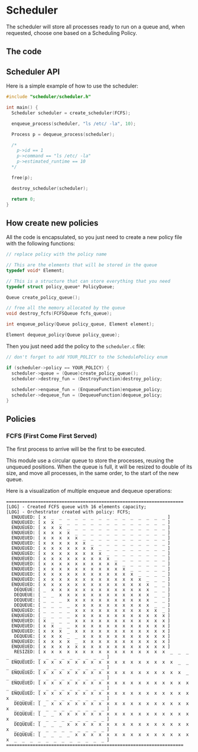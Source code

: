 # Scheduler

The scheduler will store all processes ready to run on a queue and, when requested, choose one based on a Scheduling Policy.

## The code

## Scheduler API

Here is a simple example of how to use the scheduler:

```c
#include "scheduler/scheduler.h"

int main() {
  Scheduler scheduler = create_scheduler(FCFS);

  enqueue_process(scheduler, "ls /etc/ -la", 10);

  Process p = dequeue_process(scheduler);

  /*
    p->id == 1
    p->command == "ls /etc/ -la"
    p->estimated_runtime == 10
  */

  free(p);

  destroy_scheduler(scheduler);

  return 0;
}
```

## How create new policies

All the code is encapsulated, so you just need to create a new policy file with the following functions:

```c
// replace policy with the policy name

// This are the elements that will be stored in the queue
typedef void* Element;

// This is a structure that can store everything that you need
typedef struct policy_queue* PolicyQueue;

Queue create_policy_queue();

// free all the memory allocated by the queue
void destroy_fcfs(FCFSQueue fcfs_queue);

int enqueue_policy(Queue policy_queue, Element element);

Element dequeue_policy(Queue policy_queue);
```

Then you just need add the policy to the `scheduler.c` file:

```c
// don't forget to add YOUR_POLICY to the SchedulePolicy enum

if (scheduler->policy == YOUR_POLICY) {
  scheduler->queue = (Queue)create_policy_queue();
  scheduler->destroy_fun = (DestroyFunction)destroy_policy;
    
  scheduler->enqueue_fun = (EnqueueFunction)enqueue_policy;
  scheduler->dequeue_fun = (DequeueFunction)dequeue_policy;
}
```

## Policies

### FCFS (First Come First Served)

The first process to arrive will be the first to be executed.

This module use a circular queue to store the processes, reusing the unqueued positions. When the queue is full, it will be resized to double of its size, and move all processes, in the same order, to the start of the new queue.

Here is a visualization of multiple enqueue and dequeue operations:

```plaintext
===================================================================
[LOG] - Created FCFS queue with 16 elements capacity;
[LOG] - Orchestrator created with policy: FCFS;
  ENQUEUED: [ x  _  _  _  _  _  _  _  _  _  _  _  _  _  _  _ ]
  ENQUEUED: [ x  x  _  _  _  _  _  _  _  _  _  _  _  _  _  _ ]
  ENQUEUED: [ x  x  x  _  _  _  _  _  _  _  _  _  _  _  _  _ ]
  ENQUEUED: [ x  x  x  x  _  _  _  _  _  _  _  _  _  _  _  _ ]
  ENQUEUED: [ x  x  x  x  x  _  _  _  _  _  _  _  _  _  _  _ ]
  ENQUEUED: [ x  x  x  x  x  x  _  _  _  _  _  _  _  _  _  _ ]
  ENQUEUED: [ x  x  x  x  x  x  x  _  _  _  _  _  _  _  _  _ ]
  ENQUEUED: [ x  x  x  x  x  x  x  x  _  _  _  _  _  _  _  _ ]
  ENQUEUED: [ x  x  x  x  x  x  x  x  x  _  _  _  _  _  _  _ ]
  ENQUEUED: [ x  x  x  x  x  x  x  x  x  x  _  _  _  _  _  _ ]
  ENQUEUED: [ x  x  x  x  x  x  x  x  x  x  x  _  _  _  _  _ ]
  ENQUEUED: [ x  x  x  x  x  x  x  x  x  x  x  x  _  _  _  _ ]
  ENQUEUED: [ x  x  x  x  x  x  x  x  x  x  x  x  x  _  _  _ ]
  ENQUEUED: [ x  x  x  x  x  x  x  x  x  x  x  x  x  x  _  _ ]
   DEQUEUE: [ _  x  x  x  x  x  x  x  x  x  x  x  x  x  _  _ ]
   DEQUEUE: [ _  _  x  x  x  x  x  x  x  x  x  x  x  x  _  _ ]
   DEQUEUE: [ _  _  _  x  x  x  x  x  x  x  x  x  x  x  _  _ ]
   DEQUEUE: [ _  _  _  _  x  x  x  x  x  x  x  x  x  x  _  _ ]
  ENQUEUED: [ _  _  _  _  x  x  x  x  x  x  x  x  x  x  x  _ ]
  ENQUEUED: [ _  _  _  _  x  x  x  x  x  x  x  x  x  x  x  x ]
  ENQUEUED: [ x  _  _  _  x  x  x  x  x  x  x  x  x  x  x  x ]
  ENQUEUED: [ x  x  _  _  x  x  x  x  x  x  x  x  x  x  x  x ]
  ENQUEUED: [ x  x  x  _  x  x  x  x  x  x  x  x  x  x  x  x ]
   DEQUEUE: [ x  x  x  _  _  x  x  x  x  x  x  x  x  x  x  x ]
  ENQUEUED: [ x  x  x  x  _  x  x  x  x  x  x  x  x  x  x  x ]
  ENQUEUED: [ x  x  x  x  x  x  x  x  x  x  x  x  x  x  x  x ]
   RESIZED: [ x  x  x  x  x  x  x  x  x  x  x  x  x  x  x  x  _  _  _  _  _  _  _  _  _  _  _  _  _  _  _  _ ]
  ENQUEUED: [ x  x  x  x  x  x  x  x  x  x  x  x  x  x  x  x  x  _  _  _  _  _  _  _  _  _  _  _  _  _  _  _ ]
  ENQUEUED: [ x  x  x  x  x  x  x  x  x  x  x  x  x  x  x  x  x  x  _  _  _  _  _  _  _  _  _  _  _  _  _  _ ]
  ENQUEUED: [ x  x  x  x  x  x  x  x  x  x  x  x  x  x  x  x  x  x  x  _  _  _  _  _  _  _  _  _  _  _  _  _ ]
  ENQUEUED: [ x  x  x  x  x  x  x  x  x  x  x  x  x  x  x  x  x  x  x  x  _  _  _  _  _  _  _  _  _  _  _  _ ]
   DEQUEUE: [ _  x  x  x  x  x  x  x  x  x  x  x  x  x  x  x  x  x  x  x  _  _  _  _  _  _  _  _  _  _  _  _ ]
   DEQUEUE: [ _  _  x  x  x  x  x  x  x  x  x  x  x  x  x  x  x  x  x  x  _  _  _  _  _  _  _  _  _  _  _  _ ]
   DEQUEUE: [ _  _  _  x  x  x  x  x  x  x  x  x  x  x  x  x  x  x  x  x  _  _  _  _  _  _  _  _  _  _  _  _ ]
   DEQUEUE: [ _  _  _  _  x  x  x  x  x  x  x  x  x  x  x  x  x  x  x  x  _  _  _  _  _  _  _  _  _  _  _  _ ]
===================================================================
```